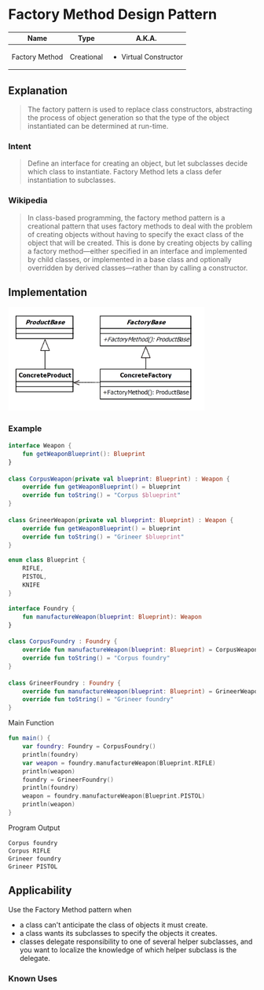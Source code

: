 # Factory Method Design Pattern

|Name|Type|A.K.A.|
|---|---|---|
|Factory Method|Creational|<ul><li>Virtual Constructor</li></ul>|

## Explanation

> The factory pattern is used to replace class constructors, abstracting the process of object generation so that the type
> of the object instantiated can be determined at run-time.

### Intent

> Define an interface for creating an object, but let subclasses decide which class to instantiate. Factory Method lets a
> class defer instantiation to subclasses.

### Wikipedia

> In class-based programming, the factory method pattern is a creational pattern that uses factory methods to deal with
> the problem of creating objects without having to specify the exact class of the object that will be created. This is
> done by creating objects by calling a factory method—either specified in an interface and implemented by child classes,
> or implemented in a base class and optionally overridden by derived classes—rather than by calling a constructor.

## Implementation

<img src="./src/main/resources/factory-method-uml.png" width="400">

### Example

```kotlin
interface Weapon {
    fun getWeaponBlueprint(): Blueprint
}

class CorpusWeapon(private val blueprint: Blueprint) : Weapon {
    override fun getWeaponBlueprint() = blueprint
    override fun toString() = "Corpus $blueprint"
}

class GrineerWeapon(private val blueprint: Blueprint) : Weapon {
    override fun getWeaponBlueprint() = blueprint
    override fun toString() = "Grineer $blueprint"
}
```

```kotlin
enum class Blueprint {
    RIFLE,
    PISTOL,
    KNIFE
}
```

```kotlin
interface Foundry {
    fun manufactureWeapon(blueprint: Blueprint): Weapon
}

class CorpusFoundry : Foundry {
    override fun manufactureWeapon(blueprint: Blueprint) = CorpusWeapon(blueprint)
    override fun toString() = "Corpus foundry"
}

class GrineerFoundry : Foundry {
    override fun manufactureWeapon(blueprint: Blueprint) = GrineerWeapon(blueprint)
    override fun toString() = "Grineer foundry"
}
```

Main Function

```kotlin
fun main() {
    var foundry: Foundry = CorpusFoundry()
    println(foundry)
    var weapon = foundry.manufactureWeapon(Blueprint.RIFLE)
    println(weapon)
    foundry = GrineerFoundry()
    println(foundry)
    weapon = foundry.manufactureWeapon(Blueprint.PISTOL)
    println(weapon)
}
```

Program Output

```
Corpus foundry
Corpus RIFLE
Grineer foundry
Grineer PISTOL
```

## Applicability

Use the Factory Method pattern when

* a class can't anticipate the class of objects it must create.
* a class wants its subclasses to specify the objects it creates.
* classes delegate responsibility to one of several helper subclasses, and you want to localize the knowledge of which
  helper subclass is the delegate.

### Known Uses
